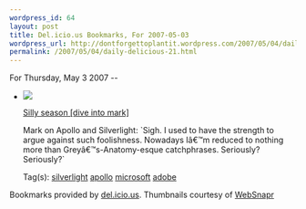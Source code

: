 ```yaml
--- 
wordpress_id: 64
layout: post
title: Del.icio.us Bookmarks, For 2007-05-03
wordpress_url: http://dontforgettoplantit.wordpress.com/2007/05/04/daily-delicious-21/
permalink: /2007/05/04/daily-delicious-21.html
---
```

<p class="daily-delicious-header">For Thursday, May 3 2007 --</p>
<ul class="daily-delicious">
    <li><img src="http://images.websnapr.com/?url=http://diveintomark.org/archives/2007/05/02/silly-season"> <p><a href="http://diveintomark.org/archives/2007/05/02/silly-season" title="http://diveintomark.org/archives/2007/05/02/silly-season">Silly season [dive into mark]</a></p>
<p>Mark on Apollo and Silverlight:  `Sigh. I used to have the strength to argue against such foolishness. Nowadays Iâ€™m reduced to nothing more than Greyâ€™s-Anatomy-esque catchphrases. Seriously? Seriously?`</p><div class="daily-delicious-tags">Tag(s): <a href="http://del.icio.us/popular/silverlight">silverlight</a> <a href="http://del.icio.us/popular/apollo">apollo</a> <a href="http://del.icio.us/popular/microsoft">microsoft</a> <a href="http://del.icio.us/popular/adobe">adobe</a> </div></li></ul><p class="daily-delicious-footer">Bookmarks provided by <a href="http://del.icio.us/cyu">del.icio.us</a>.  Thumbnails courtesy of <a href="http://websnapr.com">WebSnapr</a>
